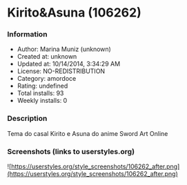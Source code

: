 # Kirito&Asuna (106262)

### Information
- Author: Marina Muniz (unknown)
- Created at: unknown
- Updated at: 10/14/2014, 3:34:29 AM
- License: NO-REDISTRIBUTION
- Category: amordoce
- Rating: undefined
- Total installs: 93
- Weekly installs: 0


### Description
Tema do casal Kirito e Asuna do anime Sword Art Online


### Screenshots (links to userstyles.org)
![https://userstyles.org/style_screenshots/106262_after.png](https://userstyles.org/style_screenshots/106262_after.png)


